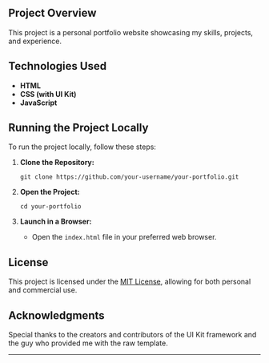 ## Project Overview

This project is a personal portfolio website showcasing my skills, projects, and experience.

## Technologies Used

- **HTML** 
- **CSS (with UI Kit)** 
- **JavaScript**

## Running the Project Locally

To run the project locally, follow these steps:

1. **Clone the Repository:**
   ```
   git clone https://github.com/your-username/your-portfolio.git
   ```

2. **Open the Project:**
   ```
   cd your-portfolio
   ```

3. **Launch in a Browser:**
   - Open the `index.html` file in your preferred web browser.


## License

This project is licensed under the [MIT License](LICENSE), allowing for both personal and commercial use.

## Acknowledgments

Special thanks to the creators and contributors of the UI Kit framework and the guy who provided me with the raw template.

---
